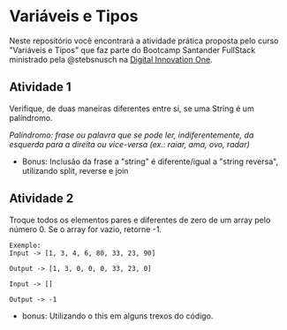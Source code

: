 # Variáveis e Tipos

Neste repositório você encontrará a atividade prática proposta pelo curso "Variáveis e Tipos" que faz parte do Bootcamp Santander FullStack ministrado pela @stebsnusch na [Digital Innovation One](https://digitalinnovation.one/).

## Atividade 1

Verifique, de duas maneiras diferentes entre si, se uma String é um palíndromo.

_Palíndromo: frase ou palavra que se pode ler, indiferentemente, da esquerda para a direita ou vice-versa (ex.: raiar, ama, ovo, radar)_
* Bonus: Inclusão da frase a "string" é diferente/igual a "string reversa", utilizando split, reverse e join

## Atividade 2

Troque todos os elementos pares e diferentes de zero de um array pelo número 0. Se o array for vazio, retorne -1.

```
Exemplo:
Input -> [1, 3, 4, 6, 80, 33, 23, 90]

Output -> [1, 3, 0, 0, 0, 33, 23, 0]

Input -> []

Output -> -1
```

* bonus: Utilizando o this em alguns trexos do código.